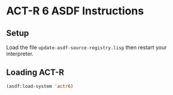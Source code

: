 ACT-R 6 ASDF Instructions
=========================

Setup
-----

Load the file `update-asdf-source-registry.lisp` then restart your interpreter.

Loading ACT-R
-------------

```lisp
(asdf:load-system 'actr6)
```
